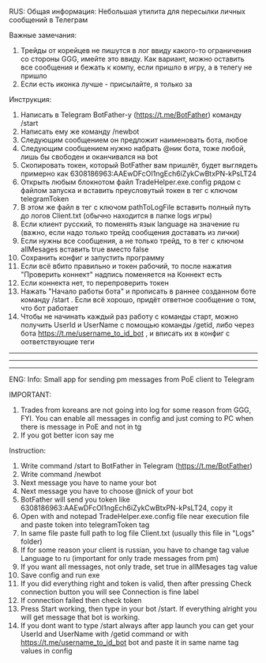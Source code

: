 
RUS:
Общая информация:
Небольшая утилита для пересылки личных сообщений в Телеграм

Важные замечания:
1. Трейды от корейцев не пишутся в лог ввиду какого-то ограничения со стороны GGG, имейте это ввиду. Как вариант, можно оставить все сообщения и бежать к компу, если пришло в игру, а в телегу не пришло
2. Если есть иконка лучше - присылайте, я только за

Инструкция:
1. Написать в Telegram BotFather-у (https://t.me/BotFather) команду /start
2. Написать ему же команду /newbot
3. Следующим сообщением он предложит наименовать бота, любое
4. Следующим сообщением нужно набрать @ник бота, тоже любой, лишь бы свободен и оканчивался на bot
5. Скопировать токен, который BotFather вам пришлёт, будет выглядеть примерно как 6308186963:AAEwDFcOI1ngEch6iZykCwBtxPN-kPsLT24
6. Открыть любым блокнотом файл TradeHelper.exe.config рядом с файлом запуска и вставить преусловутый токен в тег с ключом telegramToken
7. В этом же файл в тег с ключом pathToLogFile вставить полный путь до логов Client.txt (обычно находится в папке logs игры)
8. Если клиент русский, то поменять язык language на значение ru (важно, если надо только трейд сообщения доставать из лички)
9. Если нужны все сообщения, а не только трейд, то в тег с ключом allMesages вставить true вместо false
10. Сохранить конфиг и запустить программу
11. Если всё вбито правильно и токен рабочий, то после нажатия "Проверить коннект" надпись поменяется на Коннект есть
12. Если коннекта нет, то перепроверить токен
13. Нажать "Начало работы бота" и прописать в раннее созданном боте команду /start . Если всё хорошо, придёт ответное сообщение о том, что бот работает
14. Чтобы не начинать каждый раз работу с команды старт, можно получить UserId и UserName с помощью команды /getid, либо через бота https://t.me/username_to_id_bot , и вписать их в конфиг с оответствующие теги

--------------------------------------------------------------------------------------------
--------------------------------------------------------------------------------------------
--------------------------------------------------------------------------------------------

ENG:
Info:
Small app for sending pm messages from PoE client to Telegram

IMPORTANT:
1. Trades from koreans are not going into log for some reason from GGG, FYI. You can enable all messages in config and just coming to PC when there is message in PoE and not in tg
2. If you got better icon say me

Instruction:
1. Write command /start to BotFather in Telegram (https://t.me/BotFather)
2. Write command /newbot
3. Next message you have to name your bot
4. Next message you have to choose @nick of your bot
5. BotFather will send you token like 6308186963:AAEwDFcOI1ngEch6iZykCwBtxPN-kPsLT24, copy it
6. Open with and notepad TradeHelper.exe.config file near execution file and paste token into telegramToken tag
7. In same file paste full path to log file Client.txt (usually this file in "Logs" folder)
8. If for some reason your client is russian, you have to change tag value Language to ru (important for only trade messages from pm)
9. If you want all messages, not only trade, set true in allMesages tag value
10. Save config and run exe
11. If you did everything right and token is valid, then after pressing Check connection button you will see Connection is fine label
12. If connection failed then check token
13. Press Start working, then type in your bot /start. If everything alright you will get message that bot is working.
14. If you dont want to type /start always after app launch you can get your UserId and UserName with /getid command or with https://t.me/username_to_id_bot bot and paste it in same name tag values in config
